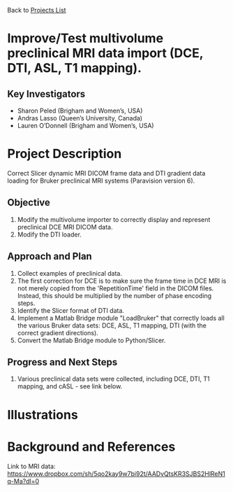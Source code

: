 Back to [Projects List](../../README.md#ProjectsList)

# Improve/Test multivolume preclinical MRI data import (DCE, DTI, ASL, T1 mapping). 

## Key Investigators

-	Sharon Peled (Brigham and Women’s, USA)
-	Andras Lasso (Queen’s University, Canada)
-	Lauren O’Donnell (Brigham and Women’s, USA)

# Project Description

Correct Slicer dynamic MRI DICOM frame data and DTI gradient data loading for Bruker preclinical MRI systems (Paravision version 6).


## Objective

1. Modify the multivolume importer to correctly display and represent preclinical DCE MRI DICOM data.
1. Modify the DTI loader.

## Approach and Plan

1. Collect examples of preclinical data.
1. The first correction for DCE is to make sure the frame time in DCE MRI is not merely copied from the 'RepetitionTime' field in the DICOM files. Instead, this should be multiplied by the number of phase encoding steps. 
1. Identify the Slicer format of DTI data.
1. Implement a Matlab Bridge module "LoadBruker" that correctly loads all the various Bruker data sets: DCE, ASL, T1 mapping, DTI (with the correct gradient directions).
1. Convert the Matlab Bridge module to Python/Slicer.

## Progress and Next Steps

1. Various preclinical data sets were collected, including DCE, DTI, T1 mapping, and cASL - see link below.

<!--Describe progress and next steps in a few bullet points as you are making progress.-->

# Illustrations

<!--Add pictures and links to videos that demonstrate what has been accomplished.-->

<!--![Description of picture](Example2.jpg)-->

<!--![Some more images](Example2.jpg)-->

# Background and References
Link to MRI data:
https://www.dropbox.com/sh/5qo2kay9w7bi92t/AADvQtsKR3SJBS2HlReN1q-Ma?dl=0

<!--Use this space for information that may help people better understand your project, like links to papers, source code, or data.-->
